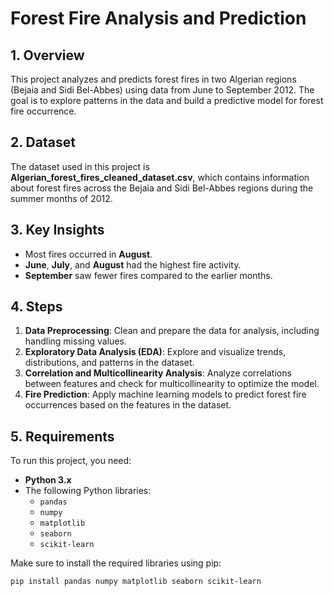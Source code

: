 # Forest Fire Analysis and Prediction

## 1. Overview
This project analyzes and predicts forest fires in two Algerian regions (Bejaia and Sidi Bel-Abbes) using data from June to September 2012. The goal is to explore patterns in the data and build a predictive model for forest fire occurrence.

## 2. Dataset
The dataset used in this project is **Algerian_forest_fires_cleaned_dataset.csv**, which contains information about forest fires across the Bejaia and Sidi Bel-Abbes regions during the summer months of 2012.

## 3. Key Insights
- Most fires occurred in **August**.
- **June**, **July**, and **August** had the highest fire activity.
- **September** saw fewer fires compared to the earlier months.

## 4. Steps
1. **Data Preprocessing**: Clean and prepare the data for analysis, including handling missing values.
2. **Exploratory Data Analysis (EDA)**: Explore and visualize trends, distributions, and patterns in the dataset.
3. **Correlation and Multicollinearity Analysis**: Analyze correlations between features and check for multicollinearity to optimize the model.
4. **Fire Prediction**: Apply machine learning models to predict forest fire occurrences based on the features in the dataset.

## 5. Requirements
To run this project, you need:
- **Python 3.x**
- The following Python libraries:
  - `pandas`
  - `numpy`
  - `matplotlib`
  - `seaborn`
  - `scikit-learn`

Make sure to install the required libraries using pip:
```bash
pip install pandas numpy matplotlib seaborn scikit-learn

